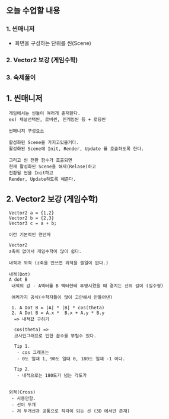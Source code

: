 ﻿## 오늘 수업할 내용

### 1. 씬매니저
 - 화면을 구성하는 단위를 씬(Scene)
### 2. Vector2 보강 (게임수학)
### 3. 숙제풀이

## 1. 씬매니저
```
 게임에서는 씬들이 여러개 존재한다.
 ex) 채널선택씬, 로비씬, 인게임씬 등 + 로딩씬
```

```
 씬매니저 구성요소

 활성화된 Scene을 가지고있을거다.
 활성화된 Scene에 Init, Render, Update 를 호출하도록 한다.

 그리고 씬 전환 함수가 호출되면
 현재 활성화된 Scene을 해제(Relase)하고
 전환될 씬을 Init하고
 Render, Update하도록 해준다.
```

## 2. Vector2 보강 (게임수학)
```
 Vector2 a = {1,2}
 Vector2 b = {2,3}
 Vector3 c = a + b;

 이런 기본적인 연산자
```


```
 Vector2
 z축이 없어서 게임수학이 많이 쉽다.

 내적과 외적 (z축을 안쓰면 외적을 쓸일이 없다.)

 내적(Dot)
 A dot B
  내적의 값 - A벡터를 B 벡터한테 투영시켰을 때 곁치는 선의 길이 (실수형)

  여러가지 공식(수학자들이 많이 고안해서 만들어낸)

  1. A Dot B = |A| * |B| * cos(theta)
  2. A Dot B = A.x *  B.x + A.y * B.y
   => 내적값 구하기
   
   cos(theta) =>
   코사인그래프로 인한 꼼수를 부릴수 있다.

   Tip 1.
    - cos 그래프는
    - 0도 일때 1, 90도 일때 0, 180도 일때 -1 이다.

   Tip 2.
    - 내적으로는 180도가 넘는 각도가 


 외적(Cross)
  - 사용안함.
  - 선이 두개
  - 저 두개선과 공통으로 직각이 되는 선 (3D 에서만 존재)